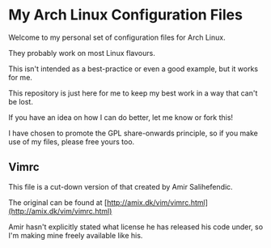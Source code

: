 # My Arch Linux Configuration Files

Welcome to my personal set of configuration files for Arch Linux.

They probably work on most Linux flavours.

This isn't intended as a best-practice or even a good example, but it works for me.

This repository is just here for me to keep my best work in a way that can't be lost.

If you have an idea on how I can do better, let me know or fork this!

I have chosen to promote the GPL share-onwards principle, so if you make use of my files, please free yours too.

## Vimrc

This file is a cut-down version of that created by Amir Salihefendic.

The original can be found at [http://amix.dk/vim/vimrc.html](http://amix.dk/vim/vimrc.html)

Amir hasn't explicitly stated what license he has released his code under, so I'm making mine freely available like his.
